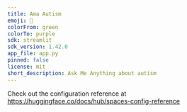 ```yaml
---
title: Ama Autism
emoji: 🧩
colorFrom: green
colorTo: purple
sdk: streamlit
sdk_version: 1.42.0
app_file: app.py
pinned: false
license: mit
short_description: Ask Me Anything about autism
---
```


Check out the configuration reference at https://huggingface.co/docs/hub/spaces-config-reference
